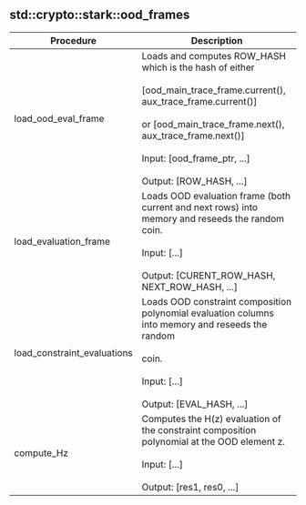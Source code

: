 
## std::crypto::stark::ood_frames
| Procedure | Description |
| ----------- | ------------- |
| load_ood_eval_frame | Loads and computes ROW_HASH which is the hash of either<br /><br />[ood_main_trace_frame.current(), aux_trace_frame.current()]<br /><br />or [ood_main_trace_frame.next(), aux_trace_frame.next()]<br /><br />Input: [ood_frame_ptr, ...]<br /><br />Output: [ROW_HASH, ...] |
| load_evaluation_frame | Loads OOD evaluation frame (both current and next rows) into memory and reseeds the random coin.<br /><br />Input: [...]<br /><br />Output: [CURENT_ROW_HASH, NEXT_ROW_HASH, ...] |
| load_constraint_evaluations | Loads OOD constraint composition polynomial evaluation columns into memory and reseeds the random<br /><br />coin.<br /><br />Input: [...]<br /><br />Output: [EVAL_HASH, ...] |
| compute_Hz | Computes the H(z) evaluation of the constraint composition polynomial at the OOD element z.<br /><br />Input: [...]<br /><br />Output: [res1, res0, ...] |
